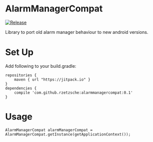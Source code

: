 # AlarmManagerCompat
[![Release](https://jitpack.io/v/rzetzsche/alarmmanagercompat.svg)](https://jitpack.io/#rzetzsche/alarmmanagercompat)

Library to port old alarm manager behaviour to new android versions.

# Set Up

Add following to your build.gradle:
```
repositories {
    maven { url "https://jitpack.io" }
}
dependencies {
    compile 'com.github.rzetzsche:alarmmanagercompat:0.1'
}
```

# Usage

```
AlarmManagerCompat alarmManagerCompat = AlarmManagerCompat.getInstance(getApplicationContext());
```


